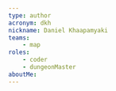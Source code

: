 ```yaml
---
type: author
acronym: dkh
nickname: Daniel Khaapamyaki
teams:
    - map
roles: 
    - coder
    - dungeonMaster
aboutMe:
---
```

